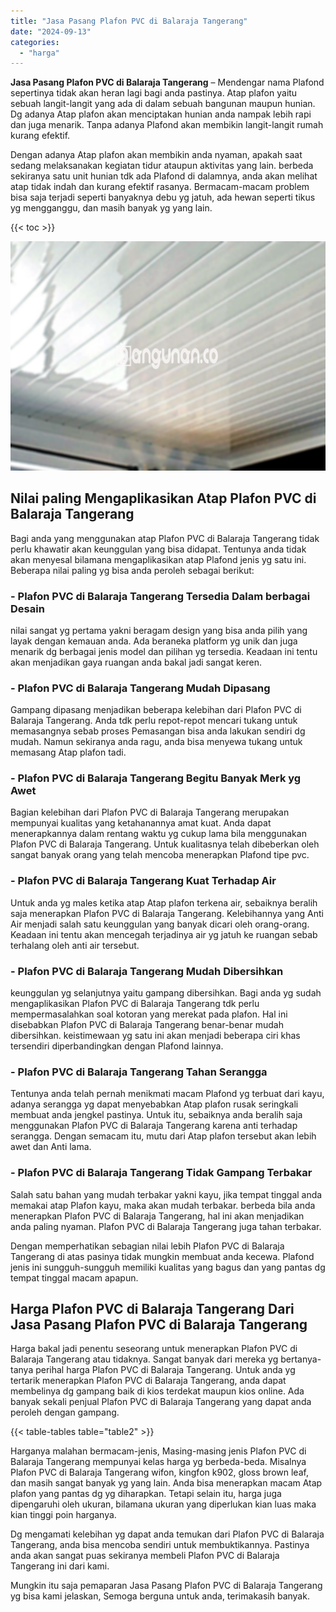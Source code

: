 ```yaml
---
title: "Jasa Pasang Plafon PVC di Balaraja Tangerang"
date: "2024-09-13"
categories: 
  - "harga"
---
```


**Jasa Pasang Plafon PVC di Balaraja Tangerang** – Mendengar nama Plafond sepertinya tidak akan heran lagi bagi anda pastinya. Atap plafon yaitu sebuah langit-langit yang ada di dalam sebuah bangunan maupun hunian. Dg adanya Atap plafon akan menciptakan hunian anda nampak lebih rapi dan juga menarik. Tanpa adanya Plafond akan membikin langit-langit rumah kurang efektif.

Dengan adanya Atap plafon akan membikin anda nyaman, apakah saat sedang melaksanakan kegiatan tidur ataupun aktivitas yang lain. berbeda sekiranya satu unit hunian tdk ada Plafond di dalamnya, anda akan melihat atap tidak indah dan kurang efektif rasanya. Bermacam-macam problem bisa saja terjadi seperti banyaknya debu yg jatuh, ada hewan seperti tikus yg mengganggu, dan masih banyak yg yang lain.

{{< toc >}}

![Jasa Pasang Plafon PVC di Balaraja Tangerang](/images/flafond-pvc-murah09.png)

## Nilai paling Mengaplikasikan Atap Plafon PVC di Balaraja Tangerang

Bagi anda yang menggunakan atap Plafon PVC di Balaraja Tangerang tidak perlu khawatir akan keunggulan yang bisa didapat. Tentunya anda tidak akan menyesal bilamana mengaplikasikan atap Plafond jenis yg satu ini. Beberapa nilai paling yg bisa anda peroleh sebagai berikut:

### \- Plafon PVC di Balaraja Tangerang Tersedia Dalam berbagai Desain

nilai sangat yg pertama yakni beragam design yang bisa anda pilih yang layak dengan kemauan anda. Ada beraneka platform yg unik dan juga menarik dg berbagai jenis model dan pilihan yg tersedia. Keadaan ini tentu akan menjadikan gaya ruangan anda bakal jadi sangat keren.

### \- Plafon PVC di Balaraja Tangerang Mudah Dipasang

Gampang dipasang menjadikan beberapa kelebihan dari Plafon PVC di Balaraja Tangerang. Anda tdk perlu repot-repot mencari tukang untuk memasangnya sebab proses Pemasangan bisa anda lakukan sendiri dg mudah. Namun sekiranya anda ragu, anda bisa menyewa tukang untuk memasang Atap plafon tadi.

### \- Plafon PVC di Balaraja Tangerang Begitu Banyak Merk yg Awet

Bagian kelebihan dari Plafon PVC di Balaraja Tangerang merupakan mempunyai kualitas yang ketahanannya amat kuat. Anda dapat menerapkannya dalam rentang waktu yg cukup lama bila menggunakan Plafon PVC di Balaraja Tangerang. Untuk kualitasnya telah dibeberkan oleh sangat banyak orang yang telah mencoba menerapkan Plafond tipe pvc.

### \- Plafon PVC di Balaraja Tangerang Kuat Terhadap Air

Untuk anda yg males ketika atap Atap plafon terkena air, sebaiknya beralih saja menerapkan Plafon PVC di Balaraja Tangerang. Kelebihannya yang Anti Air menjadi salah satu keunggulan yang banyak dicari oleh orang-orang. Keadaan ini tentu akan mencegah terjadinya air yg jatuh ke ruangan sebab terhalang oleh anti air tersebut.

### \- Plafon PVC di Balaraja Tangerang Mudah Dibersihkan

keunggulan yg selanjutnya yaitu gampang dibersihkan. Bagi anda yg sudah mengaplikasikan Plafon PVC di Balaraja Tangerang tdk perlu mempermasalahkan soal kotoran yang merekat pada plafon. Hal ini disebabkan Plafon PVC di Balaraja Tangerang benar-benar mudah dibersihkan. keistimewaan yg satu ini akan menjadi beberapa ciri khas tersendiri diperbandingkan dengan Plafond lainnya.

### \- Plafon PVC di Balaraja Tangerang Tahan Serangga

Tentunya anda telah pernah menikmati macam Plafond yg terbuat dari kayu, adanya serangga yg dapat menyebabkan Atap plafon rusak seringkali membuat anda jengkel pastinya. Untuk itu, sebaiknya anda beralih saja menggunakan Plafon PVC di Balaraja Tangerang karena anti terhadap serangga. Dengan semacam itu, mutu dari Atap plafon tersebut akan lebih awet dan Anti lama.

### \- Plafon PVC di Balaraja Tangerang Tidak Gampang Terbakar

Salah satu bahan yang mudah terbakar yakni kayu, jika tempat tinggal anda memakai atap Plafon kayu, maka akan mudah terbakar. berbeda bila anda menerapkan Plafon PVC di Balaraja Tangerang, hal ini akan menjadikan anda paling nyaman. Plafon PVC di Balaraja Tangerang juga tahan terbakar.

Dengan memperhatikan sebagian nilai lebih Plafon PVC di Balaraja Tangerang di atas pasinya tidak mungkin membuat anda kecewa. Plafond jenis ini sungguh-sungguh memiliki kualitas yang bagus dan yang pantas dg tempat tinggal macam apapun.

## Harga Plafon PVC di Balaraja Tangerang Dari Jasa Pasang Plafon PVC di Balaraja Tangerang

Harga bakal jadi penentu seseorang untuk menerapkan Plafon PVC di Balaraja Tangerang atau tidaknya. Sangat banyak dari mereka yg bertanya-tanya perihal harga Plafon PVC di Balaraja Tangerang. Untuk anda yg tertarik menerapkan Plafon PVC di Balaraja Tangerang, anda dapat membelinya dg gampang baik di kios terdekat maupun kios online. Ada banyak sekali penjual Plafon PVC di Balaraja Tangerang yang dapat anda peroleh dengan gampang.

{{< table-tables table="table2" >}}

Harganya malahan bermacam-jenis, Masing-masing jenis Plafon PVC di Balaraja Tangerang mempunyai kelas harga yg berbeda-beda. Misalnya Plafon PVC di Balaraja Tangerang wifon, kingfon k902, gloss brown leaf, dan masih sangat banyak yg yang lain. Anda bisa menerapkan macam Atap plafon yang pantas dg yg diharapkan. Tetapi selain itu, harga juga dipengaruhi oleh ukuran, bilamana ukuran yang diperlukan kian luas maka kian tinggi poin harganya.

Dg mengamati kelebihan yg dapat anda temukan dari Plafon PVC di Balaraja Tangerang, anda bisa mencoba sendiri untuk membuktikannya. Pastinya anda akan sangat puas sekiranya membeli Plafon PVC di Balaraja Tangerang ini dari kami.

Mungkin itu saja pemaparan Jasa Pasang Plafon PVC di Balaraja Tangerang yg bisa kami jelaskan, Semoga berguna untuk anda, terimakasih banyak.

